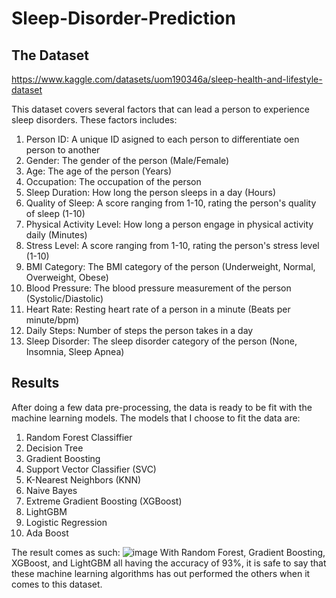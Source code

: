# Sleep-Disorder-Prediction

## The Dataset
https://www.kaggle.com/datasets/uom190346a/sleep-health-and-lifestyle-dataset

This dataset covers several factors that can lead a person to experience sleep disorders. These factors includes:
1. Person ID: A unique ID asigned to each person to differentiate oen person to another
2. Gender: The gender of the person (Male/Female)
3. Age: The age of the person (Years)
4. Occupation: The occupation of the person
5. Sleep Duration: How long the person sleeps in a day (Hours)
6. Quality of Sleep: A score ranging from 1-10, rating the person's quality of sleep (1-10)
7. Physical Activity Level: How long a person engage in physical activity daily (Minutes)
8. Stress Level: A score ranging from 1-10, rating the person's stress level (1-10)
9. BMI Category: The BMI category of the person (Underweight, Normal, Overweight, Obese)
10. Blood Pressure: The blood pressure measurement of the person (Systolic/Diastolic)
11. Heart Rate: Resting heart rate of a person in a minute (Beats per minute/bpm)
12. Daily Steps: Number of steps the person takes in a day
13. Sleep Disorder: The sleep disorder category of the person (None, Insomnia, Sleep Apnea)

## Results
After doing a few data pre-processing, the data is ready to be fit with the machine learning models.
The models that I choose to fit the data are:
1. Random Forest Classiffier
2. Decision Tree
3. Gradient Boosting
4. Support Vector Classifier (SVC)
5. K-Nearest Neighbors (KNN)
6. Naive Bayes
7. Extreme Gradient Boosting (XGBoost)
8. LightGBM
9. Logistic Regression
10. Ada Boost

The result comes as such:
![image](https://github.com/fredericknathan/Sleep-Disorder-Prediction/assets/91310022/2e995e7f-a94b-4eff-8a85-aa6792e40ab9)
With Random Forest, Gradient Boosting, XGBoost, and LightGBM all having the accuracy of 93%, it is safe to say that these machine learning algorithms has out performed the others when it comes to this dataset.
